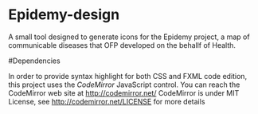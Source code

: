 Epidemy-design
==============

A small tool designed to generate icons for the Epidemy project, a map of communicable diseases that OFP developed on the behallf of Health.

#Dependencies

In order to provide syntax highlight for both CSS and FXML code edition, this project uses the *CodeMirror* JavaScript control.
You can reach the CodeMirror web site at http://codemirror.net/
CodeMirror is under MIT License, see http://codemirror.net/LICENSE for more details